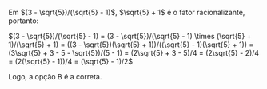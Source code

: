 Em $(3 - \sqrt{5})/(\sqrt{5} - 1)$, $\sqrt{5} + 1$ é o fator racionalizante, portanto:

$(3 - \sqrt{5})/(\sqrt{5} - 1) = (3 - \sqrt{5})/(\sqrt{5} - 1) \times (\sqrt{5} + 1)/(\sqrt{5} + 1) = ((3 - \sqrt{5})(\sqrt{5} + 1))/((\sqrt{5} - 1)(\sqrt{5} + 1)) = (3\sqrt{5} + 3 - 5 - \sqrt{5})/(5 - 1) = (2\sqrt{5} + 3 - 5)/4 = (2\sqrt{5} - 2)/4 = (2(\sqrt{5} - 1))/4 = (\sqrt{5} - 1)/2$

Logo, a opção B é a correta.

